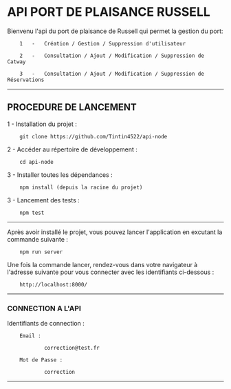 # API PORT DE PLAISANCE RUSSELL


Bienvenu l'api du port de plaisance de Russell qui permet la gestion du port:

        1   -   Création / Gestion / Suppression d'utilisateur

        2   -   Consultation / Ajout / Modification / Suppression de Catway

        3   -   Consultation / Ajout / Modification / Suppression de Réservations

-------------------------------------------------------------

## PROCEDURE DE LANCEMENT

1 - Installation du projet :

        git clone https://github.com/Tintin4522/api-node

2 - Accéder au répertoire de développement :

        cd api-node

3 - Installer toutes les dépendances :

        npm install (depuis la racine du projet)

3 - Lancement des tests :

        npm test

-------------------------------------------------------------

Après avoir installé le projet, vous pouvez lancer l'application en excutant la commande suivante :

        npm run server

Une fois la commande lancer, rendez-vous dans votre navigateur à l'adresse suivante pour vous connecter avec les identifiants ci-dessous :

        http://localhost:8000/

-------------------------------------------------------------

### CONNECTION A L'API

Identifiants de connection :

        Email :

                correction@test.fr

        Mot de Passe : 
        
                correction

-------------------------------------------------------------